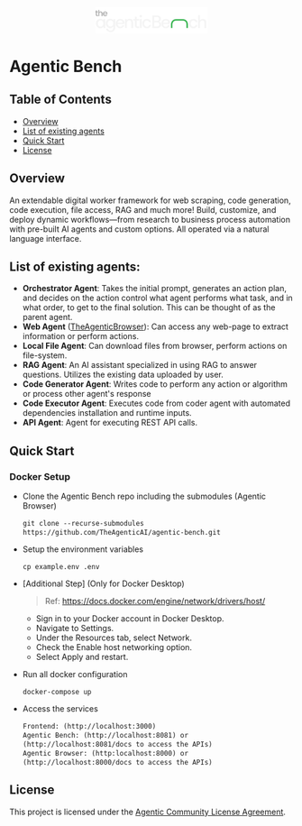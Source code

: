 <p align="center">
  <img src="assets/ta_bench_logo.svg" alt="Agentic Bench Logo" width="200"/>
</p>

# Agentic Bench

## Table of Contents
- [Overview](#Overview)
- [List of existing agents](#List-of-existing-agents)
- [Quick Start](#Quick-Start)
- [License](#License)

## Overview
An extendable digital worker framework for web scraping, code generation, code execution, file access, RAG and much more!
Build, customize, and deploy dynamic workflows—from research to business process automation with pre-built AI agents and custom options. All operated via a natural language interface.

## List of existing agents:
- **Orchestrator Agent**: Takes the initial prompt, generates an action plan, and decides on the action control what agent performs what task, and in what order, to get to the final solution. This can be thought of as the parent agent.
- **Web Agent** ([TheAgenticBrowser](https://github.com/TheAgenticAI/TheAgenticBrowser)): Can access any web-page to extract information or perform actions.
- **Local File Agent**: Can download files from browser, perform actions on file-system.
- **RAG Agent**: An AI assistant specialized in using RAG to answer questions. Utilizes the existing data uploaded by user.
- **Code Generator Agent**: Writes code to perform any action or algorithm or process other agent's response
- **Code Executor Agent**: Executes code from coder agent with automated dependencies installation and runtime inputs.
- **API Agent**: Agent for executing REST API calls.

## Quick Start
### Docker Setup
- Clone the Agentic Bench repo including the submodules (Agentic Browser)
  ```
  git clone --recurse-submodules https://github.com/TheAgenticAI/agentic-bench.git
  ```
- Setup the environment variables
  ```
  cp example.env .env
  ```
- [Additional Step] (Only for Docker Desktop)
  > Ref: https://docs.docker.com/engine/network/drivers/host/ 
  - Sign in to your Docker account in Docker Desktop.
  - Navigate to Settings.
  - Under the Resources tab, select Network.
  - Check the Enable host networking option.
  - Select Apply and restart.

    
- Run all docker configuration
  ```
  docker-compose up
  ```
- Access the services
  ```
  Frontend: (http://localhost:3000)
  Agentic Bench: (http://localhost:8081) or (http://localhost:8081/docs to access the APIs)
  Agentic Browser: (http:localhost:8000) or (http://localhost:8000/docs to access the APIs)
  ```

## License

This project is licensed under the [Agentic Community License Agreement](LICENSE).
